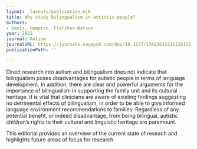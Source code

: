 ```yaml
---
layout: _layouts/publication.njk
title: Why study bilingualism in autistic people?
authors:
- Davis, Hampton, Fletcher-Watson
year: 2022
journal: Autism
journalURL: https://journals.sagepub.com/doi/10.1177/13623613221126115
publicationPath: ''

---
```

Direct research into autism and bilingualism does not indicate that bilingualism poses disadvantages for autistic people in terms of language development. In addition, there are clear and powerful arguments for the importance of bilingualism in supporting the family unit and its cultural heritage. It is vital that clinicians are aware of existing findings suggesting no detrimental effects of bilingualism, in order to be able to give informed language environment recommendations to families. Regardless of any potential benefit, or indeed disadvantage, from being bilingual, autistic children’s rights to their cultural and linguistic heritage are paramount.

This editorial provides an overview of the current state of reseach and highlights future areas of focus for research.